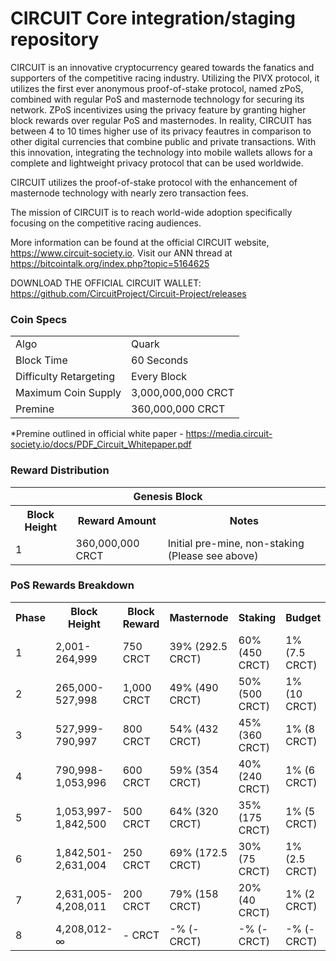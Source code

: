 CIRCUIT Core integration/staging repository
=====================================

CIRCUIT is an innovative cryptocurrency geared towards the fanatics and supporters of the competitive racing industry. Utilizing the PIVX protocol, it utilizes the first ever anonymous proof-of-stake protocol, named zPoS, combined with regular PoS and masternode technology for securing its network. ZPoS incentivizes using the privacy feature by granting higher block rewards over regular PoS and masternodes. In reality, CIRCUIT has between 4 to 10 times higher use of its privacy feautres in comparison to other digital currencies that combine public and private transactions. With this innovation, integrating the technology into mobile wallets allows for a complete and lightweight privacy protocol that can be used worldwide.

CIRCUIT utilizes the proof-of-stake protocol with the enhancement of masternode technology with nearly zero transaction fees.

The mission of CIRCUIT is to reach world-wide adoption specifically focusing on the competitive racing audiences.

More information can be found at the official CIRCUIT website, https://www.circuit-society.io. Visit our ANN thread at https://bitcointalk.org/index.php?topic=5164625

DOWNLOAD THE OFFICIAL CIRCUIT WALLET: https://github.com/CircuitProject/Circuit-Project/releases

### Coin Specs
<table>
<tr><td>Algo</td><td>Quark</td></tr>
<tr><td>Block Time</td><td>60 Seconds</td></tr>
<tr><td>Difficulty Retargeting</td><td>Every Block</td></tr>
<tr><td>Maximum Coin Supply</td><td>3,000,000,000 CRCT</td></tr>
<tr><td>Premine</td><td>360,000,000 CRCT</td></tr>
</table>

*Premine outlined in official white paper - https://media.circuit-society.io/docs/PDF_Circuit_Whitepaper.pdf

### Reward Distribution

<table>
<th colspan=4>Genesis Block</th>
<tr><th>Block Height</th><th>Reward Amount</th><th>Notes</th></tr>
<tr><td>1</td><td>360,000,000 CRCT</td><td>Initial pre-mine, non-staking (Please see above)</td></tr>
</table>


### PoS Rewards Breakdown

<table>
<th>Phase</th><th>Block Height</th><th>Block Reward</th><th>Masternode</th><th>Staking</th><th>Budget</th>
<tr><td>1</td><td>2,001-264,999</td><td>750 CRCT</td><td>39% (292.5 CRCT)</td><td>60% (450 CRCT)</td><td>1% (7.5 CRCT)</td></tr>
<tr><td>2</td><td>265,000-527,998</td><td>1,000 CRCT</td><td>49% (490 CRCT)</td><td>50% (500 CRCT)</td><td>1% (10 CRCT)</td></tr>
<tr><td>3</td><td>527,999-790,997</td><td>800 CRCT</td><td>54% (432 CRCT)</td><td>45% (360 CRCT)</td><td>1% (8 CRCT)</td></tr>
<tr><td>4</td><td>790,998-1,053,996</td><td>600 CRCT</td><td>59% (354 CRCT)</td><td>40% (240 CRCT)</td><td>1% (6 CRCT)</td></tr>
<tr><td>5</td><td>1,053,997-1,842,500</td><td>500 CRCT</td><td>64% (320 CRCT)</td><td>35% (175 CRCT)</td><td>1% (5 CRCT)</td></tr>
<tr><td>6</td><td>1,842,501-2,631,004</td><td>250 CRCT</td><td>69% (172.5 CRCT)</td><td>30% (75 CRCT)</td><td>1% (2.5 CRCT)</td></tr>
<tr><td>7</td><td>2,631,005-4,208,011</td><td>200 CRCT</td><td>79% (158 CRCT)</td><td>20% (40 CRCT)</td><td>1% (2 CRCT)</td></tr>
<tr><td>8</td><td>4,208,012-∞</td><td>- CRCT</td><td>-% (- CRCT)</td><td>-% (- CRCT)</td><td>-% (- CRCT)</td></tr>
</table>
